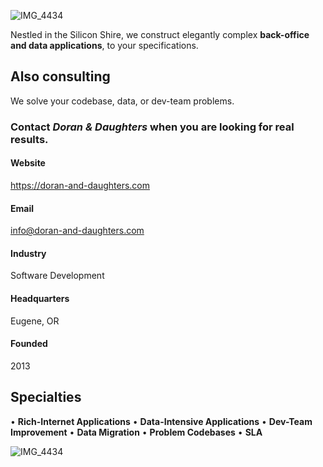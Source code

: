 ![IMG_4434](https://github.com/user-attachments/assets/c5bca117-8f81-4397-ae5b-5b87cd08414a)

Nestled in the Silicon Shire, we construct elegantly complex **back-office and data applications**, to your specifications.

## Also consulting
We solve your codebase, data, or dev-team problems.

### Contact _Doran & Daughters_ when you are looking for real results.

#### Website
https://doran-and-daughters.com
#### Email
info@doran-and-daughters.com
#### Industry
Software Development
#### Headquarters
Eugene, OR
#### Founded
2013

## Specialties
• **Rich-Internet Applications** • **Data-Intensive Applications** • **Dev-Team Improvement** • **Data Migration** • **Problem Codebases** • **SLA**

![IMG_4434](https://github.com/user-attachments/assets/8c275bc2-c063-4338-8976-9295ecf897be)

